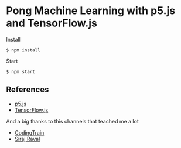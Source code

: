 # Pong Machine Learning with p5.js and TensorFlow.js

Install
```
$ npm install
```

Start
```
$ npm start
```

## References
- [p5.js](https://p5js.org/)
- [TensorFlow.js](https://js.tensorflow.org)

And a big thanks to this channels that teached me a lot
- [CodingTrain](https://www.youtube.com/user/shiffman/videos)
- [Siraj Raval](https://www.youtube.com/channel/UCWN3xxRkmTPmbKwht9FuE5A)
